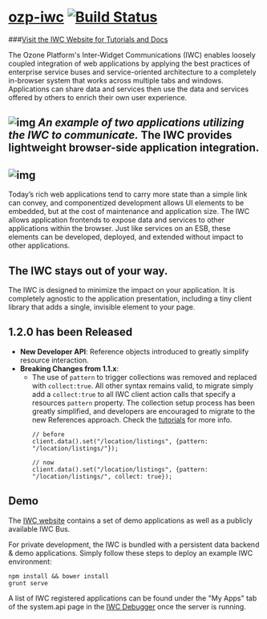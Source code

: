[ozp-iwc](http://ozone-development.github.io/ozp-iwc/) [![Build Status](https://travis-ci.org/ozone-development/ozp-iwc.svg?branch=master)](https://travis-ci.org/ozone-development/ozp-iwc)
==============================

###[Visit the IWC Website for Tutorials and Docs](http://ozone-development.github.io/ozp-iwc/)

The Ozone Platform's Inter-Widget Communications (IWC) enables loosely coupled integration of web applications by
applying the best practices of enterprise service buses and service-oriented architecture to a completely
in-browser system that works across multiple tabs and windows. Applications can share data and services then use
the data and services offered by others to enrich their own user experience.

![img](docs/iwc_guide/assets/example.gif)
*An example of two applications utilizing the IWC to communicate.*
The IWC provides lightweight browser-side application integration.
--------------
![img](https://cloud.githubusercontent.com/assets/8047457/13112417/8f38f60e-d558-11e5-964d-77481832b677.png)
--------------
Today’s rich web applications tend to carry more state than a simple link can convey, and componentized development
allows UI elements to be embedded, but at the cost of maintenance and application size. The IWC allows application
frontends to expose data and services to other applications within the browser. Just like services on an ESB, these
elements can be developed, deployed, and extended without impact to other applications.

The IWC stays out of your way.
--------------
The IWC is designed to minimize the impact on your application. It is completely agnostic to the application
presentation, including a tiny client library that adds a single, invisible element to your page.

1.2.0 has been Released
--------------
* **New Developer API**: Reference objects introduced to greatly simplify resource interaction.
* **Breaking Changes from 1.1.x**: 
    * The use of `pattern` to trigger collections was removed and replaced with `collect:true`. All other syntax remains valid, to migrate simply add a `collect:true` to all IWC client action calls that specify a resources `pattern` property. The collection setup process has been greatly simplified, and developers are encouraged to migrate to the new References approach. Check the [tutorials](http://ozone-development.github.io/ozp-iwc/tutorial) for more info.
      ```
      // before
      client.data().set("/location/listings", {pattern: "/location/listings/"});
      
      // now
      client.data().set("/location/listings", {pattern: "/location/listings/", collect: true});
      ```
      

Demo
---------------
The [IWC website](http://ozone-development.github.io/ozp-iwc/) contains a set of demo applications as well as a publicly available IWC Bus.

For private development, the IWC is bundled with a persistent data backend & demo applications. Simply follow these steps to deploy an example
IWC environment:

```
npm install && bower install
grunt serve
```

A list of IWC registered applications can be found under the "My Apps" tab of the system.api page in the 
[IWC Debugger](http://localhost:13000/debugger/index.html#/system-api) once the server is running.

